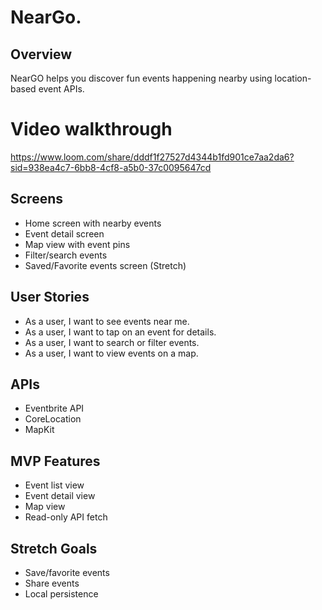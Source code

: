 # NearGo.

## Overview
NearGO helps you discover fun events happening nearby using location-based event APIs.

# Video walkthrough

https://www.loom.com/share/dddf1f27527d4344b1fd901ce7aa2da6?sid=938ea4c7-6bb8-4cf8-a5b0-37c0095647cd

## Screens
- Home screen with nearby events
- Event detail screen
- Map view with event pins
- Filter/search events
- Saved/Favorite events screen (Stretch)

## User Stories
- As a user, I want to see events near me.
- As a user, I want to tap on an event for details.
- As a user, I want to search or filter events.
- As a user, I want to view events on a map.

## APIs
- Eventbrite API
- CoreLocation
- MapKit

## MVP Features
- Event list view
- Event detail view
- Map view
- Read-only API fetch

## Stretch Goals
- Save/favorite events
- Share events
- Local persistence

